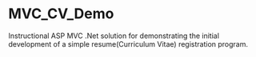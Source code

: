 # MVC_CV_Demo
Instructional ASP MVC .Net solution for demonstrating the initial development of a simple resume(Curriculum Vitae) registration program.
